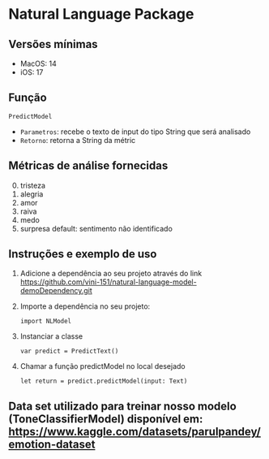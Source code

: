 # Natural Language Package 

## Versões mínimas
- MacOS: 14 
- iOS: 17

## Função

`PredictModel`
- `Parametros`: recebe o texto de input do tipo String que será analisado
- `Retorno`: retorna a String da métric

## Métricas de análise fornecidas

0. tristeza
1. alegria
2. amor
3. raiva
4. medo
5. surpresa 
default: sentimento não identificado

## Instruções e exemplo de uso 
1. Adicione a dependência ao seu projeto através do link 
	https://github.com/vini-151/natural-language-model-demoDependency.git
	
2. Importe a dependência no seu projeto: 
	
	```
	import NLModel
	```

3. Instanciar a classe

	```
	var predict = PredictText()
	```

4. Chamar a função predictModel no local desejado

	```
	let return = predict.predictModel(input: Text)
	```

## Data set utilizado para treinar nosso modelo (ToneClassifierModel) disponível em: https://www.kaggle.com/datasets/parulpandey/emotion-dataset
